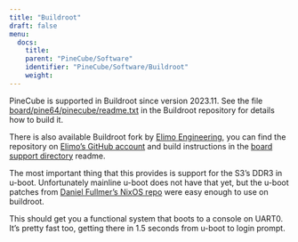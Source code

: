 ```yaml
---
title: "Buildroot"
draft: false
menu:
  docs:
    title:
    parent: "PineCube/Software"
    identifier: "PineCube/Software/Buildroot"
    weight:
---
```


	
PineCube is supported in Buildroot since version 2023.11. See the file [board/pine64/pinecube/readme.txt](https://git.busybox.net/buildroot/tree/board/pine64/pinecube/readme.txt?h=next) in the Buildroot repository for details how to build it.

There is also available Buildroot fork by [Elimo Engineering](https://elimo.io), you can find the repository on [Elimo’s GitHub account](https://github.com/elimo-engineering/buildroot) and build instructions in the [board support directory](https://github.com/elimo-engineering/buildroot/tree/pine64/pinecube/board/pine64/pinecube) readme.

The most important thing that this provides is support for the S3’s DDR3 in u-boot. Unfortunately mainline u-boot does not have that yet, but the u-boot patches from [Daniel Fullmer’s NixOS repo](https://github.com/danielfullmer/pinecube-nixos) were easy enough to use on buildroot.

This should get you a functional system that boots to a console on UART0. It’s pretty fast too, getting there in 1.5 seconds from u-boot to login prompt.
